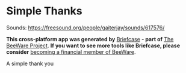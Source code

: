 # Simple Thanks

Sounds: <https://freesound.org/people/gaiterjay/sounds/617576/>

**This cross-platform app was generated by**
[Briefcase](https://briefcase.readthedocs.io/) **- part of** [The
BeeWare Project](https://beeware.org/). **If you want to see more tools
like Briefcase, please consider** [becoming a financial member of
BeeWare](https://beeware.org/contributing/membership).

A simple thank you
